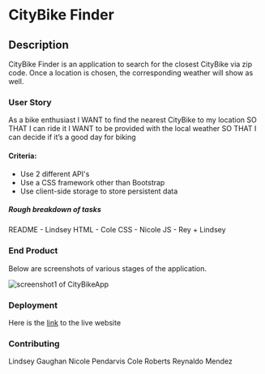# CityBike Finder

## Description

CityBike Finder is an  application to search for the closest CityBike via zip code. Once a location is chosen, the corresponding weather will show as well.

### User Story
<!-- update this part -->

As a bike enthusiast 
I WANT to find the nearest CityBike to my location
SO THAT I can ride it
I WANT to be provided with the local weather 
SO THAT I can decide if it’s a good day for biking

#### Criteria:

* Use 2 different API's
* Use a CSS framework other than Bootstrap
* Use client-side storage to store persistent data

<!-- do we need to add this part in the readme? -->
##### Rough breakdown of tasks

README - Lindsey
HTML - Cole
CSS - Nicole
JS - Rey + Lindsey

### End Product 
Below are screenshots of various stages of the application.


<!-- screenshots -->
![screenshot1 of CityBikeApp](Assets/screenshot1.png)


<!-- link -->
### Deployment
Here is the [link](https://) to the live website

### Contributing
Lindsey Gaughan
Nicole Pendarvis
Cole Roberts
Reynaldo Mendez

